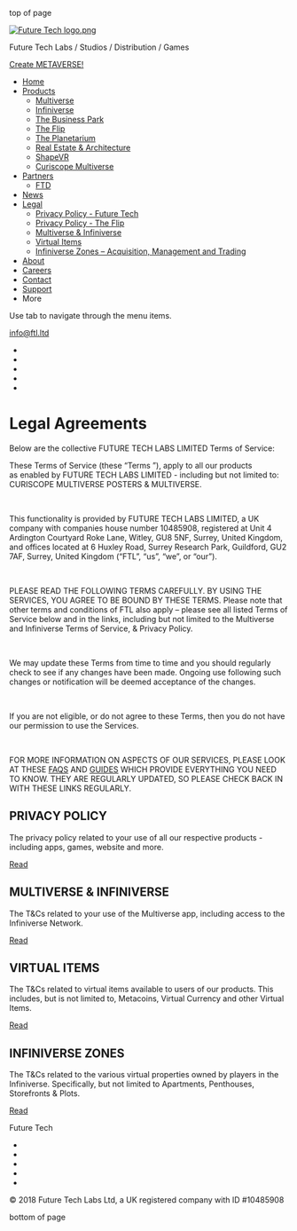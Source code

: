 top of page

[![Future Tech logo.png](https://static.wixstatic.com/media/bea093_38a597ef6a344e90ba7e9d7f5026a0ee~mv2.png/v1/fill/w_79,h_40,al_c,q_85,usm_0.66_1.00_0.01,enc_auto/Future%20Tech%20logo.png)](https://www.ftl.ltd/)

Future Tech Labs / Studios / Distribution / Games

[Create METAVERSE!](https://multiverseonline.io/createdomain)

* [Home](https://www.ftl.ltd/)
* [Products](https://www.ftl.ltd/products)
    * [Multiverse](https://www.ftl.ltd/multiverse)
    * [Infiniverse](https://www.ftl.ltd/infiniverse)
    * [The Business Park](https://www.ftl.ltd/businesspark)
    * [The Flip](https://www.ftl.ltd/theflip)
    * [The Planetarium](https://www.ftl.ltd/planetarium)
    * [Real Estate & Architecture](https://www.ftl.ltd/rea)
    * [ShapeVR](https://www.ftl.ltd/shapevr)
    * [Curiscope Multiverse](https://www.ftl.ltd/curiscopemv)
* [Partners](https://www.ftl.ltd/partnerships)
    * [FTD](https://www.ftl.ltd/ftd)
* [News](https://www.ftl.ltd/news)
* [Legal](https://www.ftl.ltd/legal)
    * [Privacy Policy - Future Tech](https://www.ftl.ltd/privacy)
    * [Privacy Policy - The Flip](https://www.ftl.ltd/privacy-policy-the-flip)
    * [Multiverse & Infiniverse](https://www.ftl.ltd/virtual-items-copy-1)
    * [Virtual Items](https://www.ftl.ltd/virtual-items)
    * [Infiniverse Zones – Acquisition, Management and Trading](https://www.ftl.ltd/infiniverse-zones-acquisition-management-and-trading)
* [About](https://www.ftl.ltd/about)
* [Careers](https://www.ftl.ltd/careers)
* [Contact](https://www.ftl.ltd/contact)
* [Support](https://www.ftl.ltd/support)
* More
    

Use tab to navigate through the menu items.

[info@ftl.ltd](mailto:info@ftl.ltd)

* [](https://www.linkedin.com/company/future-tech-labs-ltd/)
* [](https://discord.gg/ppNYA3fAke)
* [](https://www.youtube.com/channel/UCNEgOldaXgMRAl4kv7MVrxw)
* [](https://www.facebook.com/MultiverseFTL)
* [](https://twitter.com/Multiverse_FTL)

Legal Agreements
================

Below are the collective FUTURE TECH LABS LIMITED Terms of Service:

These Terms of Service (these “Terms ”), apply to all our products as enabled by FUTURE TECH LABS LIMITED - including but not limited to: CURISCOPE MULTIVERSE POSTERS & MULTIVERSE.

​

This functionality is provided by FUTURE TECH LABS LIMITED, a UK company with companies house number 10485908, registered at Unit 4 Ardington Courtyard Roke Lane, Witley, GU8 5NF, Surrey, United Kingdom, and offices located at 6 Huxley Road, Surrey Research Park, Guildford, GU2 7AF, Surrey, United Kingdom (“FTL”, “us”, “we”, or “our”).

​

PLEASE READ THE FOLLOWING TERMS CAREFULLY. BY USING THE SERVICES, YOU AGREE TO BE BOUND BY THESE TERMS. Please note that other terms and conditions of FTL also apply – please see all listed Terms of Service below and in the links, including but not limited to the Multiverse and Infiniverse Terms of Service, & Privacy Policy.

​

We may update these Terms from time to time and you should regularly check to see if any changes have been made. Ongoing use following such changes or notification will be deemed acceptance of the changes.

​

If you are not eligible, or do not agree to these Terms, then you do not have our permission to use the Services.

​

FOR MORE INFORMATION ON ASPECTS OF OUR SERVICES, PLEASE LOOK AT THESE [FAQS](https://www.multiverseupdates.com/faq) AND [GUIDES](https://www.multiverseupdates.com/) WHICH PROVIDE EVERYTHING YOU NEED TO KNOW. THEY ARE REGULARLY UPDATED, SO PLEASE CHECK BACK IN WITH THESE LINKS REGULARLY.

PRIVACY POLICY
--------------

The privacy policy related to your use of all our respective products - including apps, games, website and more.

[Read](https://www.ftl.ltd/privacy)

MULTIVERSE & INFINIVERSE
------------------------

The T&Cs related to your use of the Multiverse app, including access to the Infiniverse Network.

[Read](https://www.ftl.ltd/virtual-items-copy-1)

VIRTUAL ITEMS
-------------

The T&Cs related to virtual items available to users of our products. This includes, but is not limited to, Metacoins, Virtual Currency and other Virtual Items.

[Read](https://www.ftl.ltd/virtual-items)

INFINIVERSE ZONES
-----------------

The T&Cs related to the various virtual properties owned by players in the Infiniverse. Specifically, but not limited to Apartments, Penthouses, Storefronts & Plots.

[Read](https://www.ftl.ltd/infiniverse-zones-acquisition-management-and-trading)

Future Tech

* [](https://www.linkedin.com/company/future-tech-labs-ltd/)
* [](https://discord.gg/ppNYA3fAke)
* [](https://www.youtube.com/channel/UCNEgOldaXgMRAl4kv7MVrxw)
* [](https://www.facebook.com/MultiverseFTL)
* [](https://twitter.com/Multiverse_FTL)

© 2018 Future Tech Labs Ltd, a UK registered company with ID #10485908

bottom of page